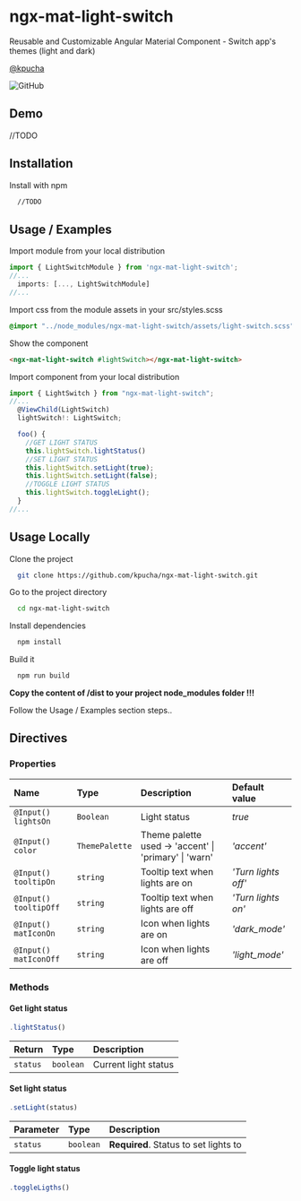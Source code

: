# ngx-mat-light-switch

Reusable and Customizable Angular Material Component - Switch app's themes (light and dark)

[@kpucha](https://www.github.com/kpucha)

![GitHub](https://img.shields.io/github/license/kpucha/ngx-mat-light-switch?style=for-the-badge)

## Demo

//TODO

## Installation

Install with npm

```bash
  //TODO
```

## Usage / Examples

Import module from your local distribution

```javascript
import { LightSwitchModule } from 'ngx-mat-light-switch';
//...
  imports: [..., LightSwitchModule]
//...
```

Import css from the module assets in your src/styles.scss

```css
@import "../node_modules/ngx-mat-light-switch/assets/light-switch.scss";
```

Show the component

```html
<ngx-mat-light-switch #lightSwitch></ngx-mat-light-switch>
```

Import component from your local distribution

```typescript
import { LightSwitch } from "ngx-mat-light-switch";
//...
  @ViewChild(LightSwitch)
  lightSwitch!: LightSwitch;

  foo() {
    //GET LIGHT STATUS
    this.lightSwitch.lightStatus()
    //SET LIGHT STATUS
    this.lightSwitch.setLight(true);
    this.lightSwitch.setLight(false);
    //TOGGLE LIGHT STATUS
    this.lightSwitch.toggleLight();
  }
//...
```

## Usage Locally

Clone the project

```bash
  git clone https://github.com/kpucha/ngx-mat-light-switch.git
```

Go to the project directory

```bash
  cd ngx-mat-light-switch
```

Install dependencies

```bash
  npm install
```

Build it

```bash
  npm run build
```

**Copy the content of /dist to your project node_modules folder !!!**

Follow the Usage / Examples section steps..

## Directives

### Properties

| Name                  | Type           | Description                                           | Default value       |
| :-------------------- | :------------- | :---------------------------------------------------- | :------------------ |
| `@Input() lightsOn`   | `Boolean`      | Light status                                          | _true_              |
| `@Input() color`      | `ThemePalette` | Theme palette used -> 'accent' \| 'primary' \| 'warn' | _'accent'_          |
| `@Input() tooltipOn`  | `string`       | Tooltip text when lights are on                       | _'Turn lights off'_ |
| `@Input() tooltipOff` | `string`       | Tooltip text when lights are off                      | _'Turn lights on'_  |
| `@Input() matIconOn`  | `string`       | Icon when lights are on                               | _'dark_mode'_       |
| `@Input() matIconOff` | `string`       | Icon when lights are off                              | _'light_mode'_      |

### Methods

#### Get light status

```javascript
.lightStatus()
```

| Return   | Type      | Description          |
| :------- | :-------- | :------------------- |
| `status` | `boolean` | Current light status |

#### Set light status

```javascript
.setLight(status)
```

| Parameter | Type      | Description                           |
| :-------- | :-------- | :------------------------------------ |
| `status`  | `boolean` | **Required**. Status to set lights to |

#### Toggle light status

```javascript
.toggleLigths()
```
